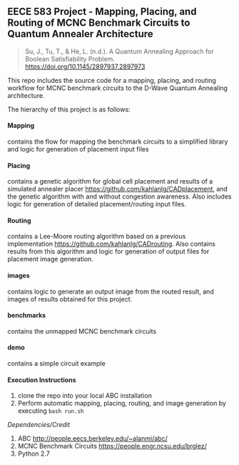 ## EECE 583 Project - Mapping, Placing, and Routing of MCNC Benchmark Circuits to Quantum Annealer Architecture

>Su, J., Tu, T., & He, L. (n.d.). A Quantum Annealing Approach for Boolean Satisfiability Problem. https://doi.org/10.1145/2897937.2897973

This repo includes the source code for a mapping, placing, and routing workflow for MCNC benchmark circuits to the D-Wave Quantum Annealing architecture. 

The hierarchy of this project is as follows:

#### Mapping
contains the flow for mapping the benchmark circuits to a simplified library and logic for generation of placement input files

#### Placing
contains a genetic algorithm for global cell placement and results of a simulated annealer placer https://github.com/kahlanlg/CADplacement, and the genetic algorithm with and without congestion awareness. Also includes logic for generation of detailed placement/routing input files.

#### Routing
contains a Lee-Moore routing algorithm based on a previous implementation https://github.com/kahlanlg/CADrouting. Also contains results from this algorithm and logic for generation of output files for placement image generation.

#### images
contains logic to generate an output image from the routed result, and images of results obtained for this project. 

#### benchmarks
contains the unmapped MCNC benchmark circuits

#### demo
contains a simple circuit example

#### Execution Instructions
1. clone the repo into your local ABC installation
2. Perform automatic mapping, placing, routing, and image generation by executing ```bash run.sh```

_Dependencies/Credit_
1. ABC http://people.eecs.berkeley.edu/~alanmi/abc/
2. MCNC Benchmark Circuits https://people.engr.ncsu.edu/brglez/
3. Python 2.7
